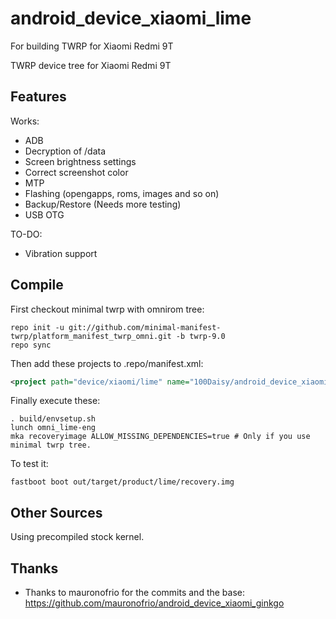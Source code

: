 # android_device_xiaomi_lime
For building TWRP for Xiaomi Redmi 9T

TWRP device tree for Xiaomi Redmi 9T

## Features

Works:

- ADB
- Decryption of /data
- Screen brightness settings
- Correct screenshot color
- MTP
- Flashing (opengapps, roms, images and so on)
- Backup/Restore (Needs more testing)
- USB OTG

TO-DO:

- Vibration support

## Compile

First checkout minimal twrp with omnirom tree:

```
repo init -u git://github.com/minimal-manifest-twrp/platform_manifest_twrp_omni.git -b twrp-9.0
repo sync
```

Then add these projects to .repo/manifest.xml:

```xml
<project path="device/xiaomi/lime" name="100Daisy/android_device_xiaomi_lime" remote="github" revision="android-9.0" />
```

Finally execute these:

```
. build/envsetup.sh
lunch omni_lime-eng
mka recoveryimage ALLOW_MISSING_DEPENDENCIES=true # Only if you use minimal twrp tree.
```

To test it:

```
fastboot boot out/target/product/lime/recovery.img
```

## Other Sources

Using precompiled stock kernel.

## Thanks

- Thanks to mauronofrio for the commits and the base: https://github.com/mauronofrio/android_device_xiaomi_ginkgo